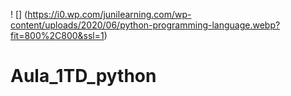 ! [] (https://i0.wp.com/junilearning.com/wp-content/uploads/2020/06/python-programming-language.webp?fit=800%2C800&ssl=1)

# Aula_1TD_python